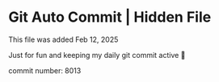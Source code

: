 # Git Auto Commit | Hidden File

This file was added Feb 12, 2025

Just for fun and keeping my daily git commit active 🤪

commit number: 8013
